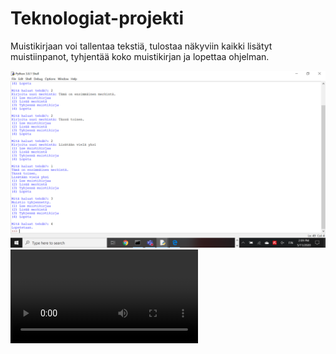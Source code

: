 # Teknologiat-projekti

Muistikirjaan voi tallentaa tekstiä, tulostaa näkyviin kaikki lisätyt muistiinpanot, tyhjentää koko muistikirjan ja lopettaa ohjelman.

![Screenshot](screenshot.png)
![Video](video.mp4)